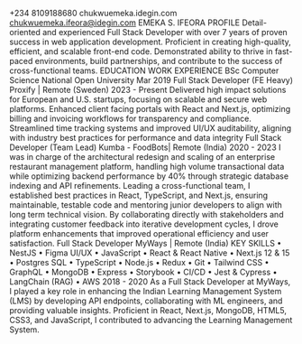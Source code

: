+234 8109188680
chukwuemeka.idegin.com
chukwuemeka.ifeora@idegin.com
EMEKA S. IFEORA
PROFILE
Detail-oriented and experienced Full Stack Developer with over 7 years of proven success in web application development. Proficient in creating high-quality, efficient, and scalable front-end code. Demonstrated ability to thrive in fast-paced environments, build partnerships, and contribute to the success of cross-functional teams.
EDUCATION
WORK EXPERIENCE
BSc Computer Science
National Open University
Mar 2019
Full Stack Developer (FE Heavy)
Proxify | Remote (Sweden)
2023 - Present
Delivered high impact solutions for European and U.S. startups, focusing on scalable and secure web platforms. Enhanced client facing portals with React and Next.js, optimizing billing and invoicing workflows for transparency and compliance. Streamlined time tracking systems and improved UI/UX auditability, aligning with industry best practices for performance and data integrity
Full Stack Developer (Team Lead)
Kumba - FoodBots| Remote (India)
2020 - 2023
I was in charge of the architectural redesign and scaling of an enterprise restaurant management platform, handling high volume transactional data while optimizing backend performance by 40% through strategic database indexing and API refinements. Leading a cross-functional team, I established best practices in React, TypeScript, and Next.js, ensuring maintainable, testable code and mentoring junior developers to align with long term technical vision. By collaborating directly with stakeholders and integrating customer feedback into iterative development cycles, I drove platform enhancements that improved operational efficiency and user satisfaction.
Full Stack Developer
MyWays | Remote (India)
KEY SKILLS
•
NestJS
•
Figma UI/UX
•
JavaScript
•
React & React Native
•
Next.js 12 & 15
•
Postgres SQL
•
TypeScript
•
Node.js
•
Redux
•
Git
•
Tailwind CSS
•
GraphQL
•
MongoDB
•
Express
•
Storybook
•
CI/CD
•
Jest & Cypress
•
LangChain (RAG)
•
AWS
2018 - 2020
As a Full Stack Developer at MyWays, I played a key role in enhancing the Indian Learning Management System (LMS) by developing API endpoints, collaborating with ML engineers, and providing valuable insights. Proficient in React, Next.js, MongoDB, HTML5, CSS3, and JavaScript, I contributed to advancing the Learning Management System.